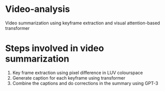# Video-analysis
Video summarization using keyframe extraction and visual attention-based transformer     

# Steps involved in video summarization
1. Key frame extraction using pixel difference in LUV colourspace
2. Generate caption for each keyframe using transformer
3. Combine the captions and do corrections in the summary using GPT-3
